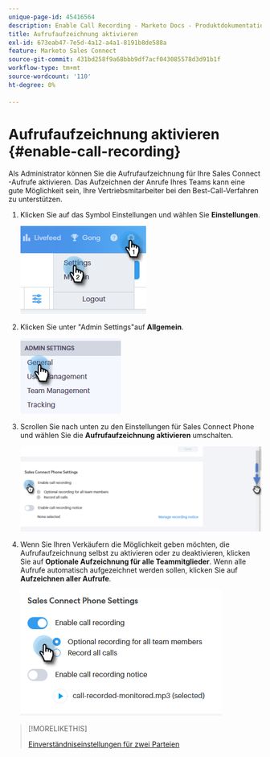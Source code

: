 ```yaml
---
unique-page-id: 45416564
description: Enable Call Recording - Marketo Docs - Produktdokumentation
title: Aufrufaufzeichnung aktivieren
exl-id: 673eab47-7e5d-4a12-a4a1-8191b8de588a
feature: Marketo Sales Connect
source-git-commit: 431bd258f9a68bbb9df7acf043085578d3d91b1f
workflow-type: tm+mt
source-wordcount: '110'
ht-degree: 0%

---
```


# Aufrufaufzeichnung aktivieren {#enable-call-recording}

Als Administrator können Sie die Aufrufaufzeichnung für Ihre Sales Connect -Aufrufe aktivieren. Das Aufzeichnen der Anrufe Ihres Teams kann eine gute Möglichkeit sein, Ihre Vertriebsmitarbeiter bei den Best-Call-Verfahren zu unterstützen.

1. Klicken Sie auf das Symbol Einstellungen und wählen Sie **Einstellungen**.

   ![](assets/one.png)

1. Klicken Sie unter &quot;Admin Settings&quot;auf **Allgemein**.

   ![](assets/two.png)

1. Scrollen Sie nach unten zu den Einstellungen für Sales Connect Phone und wählen Sie die **Aufrufaufzeichnung aktivieren** umschalten.

   ![](assets/three.png)

1. Wenn Sie Ihren Verkäufern die Möglichkeit geben möchten, die Aufrufaufzeichnung selbst zu aktivieren oder zu deaktivieren, klicken Sie auf **Optionale Aufzeichnung für alle Teammitglieder**. Wenn alle Aufrufe automatisch aufgezeichnet werden sollen, klicken Sie auf **Aufzeichnen aller Aufrufe**.

   ![](assets/four.png)

>[!MORELIKETHIS]
>
>[Einverständniseinstellungen für zwei Parteien](/help/marketo/product-docs/marketo-sales-connect/phone/two-party-consent-settings.md)
